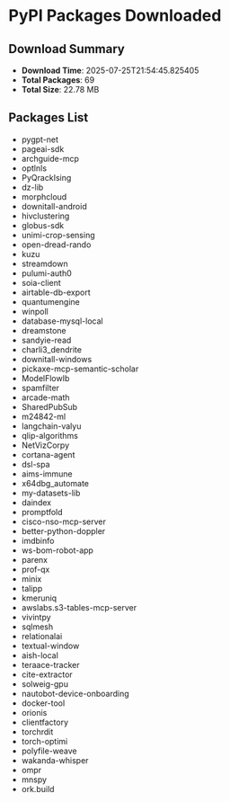 # PyPI Packages Downloaded

## Download Summary
- **Download Time**: 2025-07-25T21:54:45.825405
- **Total Packages**: 69
- **Total Size**: 22.78 MB

## Packages List
- pygpt-net
- pageai-sdk
- archguide-mcp
- optlnls
- PyQrackIsing
- dz-lib
- morphcloud
- downitall-android
- hivclustering
- globus-sdk
- unimi-crop-sensing
- open-dread-rando
- kuzu
- streamdown
- pulumi-auth0
- soia-client
- airtable-db-export
- quantumengine
- winpoll
- database-mysql-local
- dreamstone
- sandyie-read
- charli3_dendrite
- downitall-windows
- pickaxe-mcp-semantic-scholar
- ModelFlowIb
- spamfilter
- arcade-math
- SharedPubSub
- m24842-ml
- langchain-valyu
- qlip-algorithms
- NetVizCorpy
- cortana-agent
- dsl-spa
- aims-immune
- x64dbg_automate
- my-datasets-lib
- daindex
- promptfold
- cisco-nso-mcp-server
- better-python-doppler
- imdbinfo
- ws-bom-robot-app
- parenx
- prof-qx
- minix
- talipp
- kmeruniq
- awslabs.s3-tables-mcp-server
- vivintpy
- sqlmesh
- relationalai
- textual-window
- aish-local
- teraace-tracker
- cite-extractor
- solweig-gpu
- nautobot-device-onboarding
- docker-tool
- orionis
- clientfactory
- torchrdit
- torch-optimi
- polyfile-weave
- wakanda-whisper
- ompr
- mnspy
- ork.build
